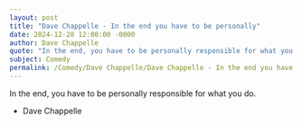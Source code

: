 ```yaml
---
layout: post
title: "Dave Chappelle - In the end you have to be personally"
date: 2024-12-28 12:00:00 -0000
author: Dave Chappelle
quote: "In the end, you have to be personally responsible for what you do."
subject: Comedy
permalink: /Comedy/Dave Chappelle/Dave Chappelle - In the end you have to be personally
---
```


In the end, you have to be personally responsible for what you do.

- Dave Chappelle
